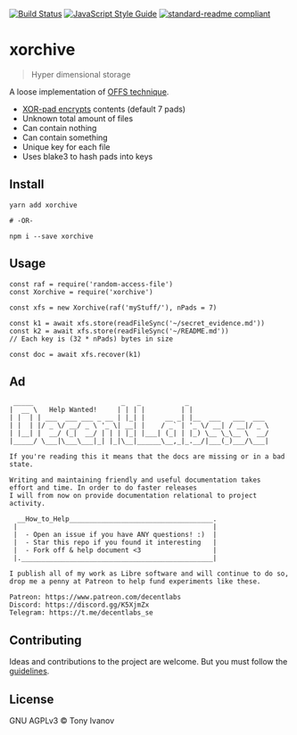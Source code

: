 [![Build Status](https://travis-ci.com/telamon/xorchive.svg?branch=master)](https://travis-ci.com/telamon/xorchive)
[![JavaScript Style Guide](https://img.shields.io/badge/code_style-standard-brightgreen.svg)](https://standardjs.com)
[![standard-readme compliant](https://img.shields.io/badge/readme%20style-standard-brightgreen.svg?style=flat-square)](https://github.com/RichardLitt/standard-readme)
# xorchive

> Hyper dimensional storage

A loose implementation of [OFFS technique](https://en.wikipedia.org/wiki/OFFSystem).

- [XOR-pad encrypts](https://en.wikipedia.org/wiki/XOR_cipher) contents (default 7 pads)
- Unknown total amount of files
- Can contain nothing
- Can contain something
- Unique key for each file
- Uses blake3 to hash pads into keys

## <a name="install"></a> Install

```
yarn add xorchive

# -OR-

npm i --save xorchive
```

## <a name="usage"></a> Usage

```
const raf = require('random-access-file')
const Xorchive = require('xorchive')

const xfs = new Xorchive(raf('myStuff/'), nPads = 7)

const k1 = await xfs.store(readFileSync('~/secret_evidence.md'))
const k2 = await xfs.store(readFileSync('~/README.md'))
// Each key is (32 * nPads) bytes in size

const doc = await xfs.recover(k1)
```
## Ad

```ad
 _____                      _   _           _
|  __ \   Help Wanted!     | | | |         | |
| |  | | ___  ___ ___ _ __ | |_| |     __ _| |__  ___   ___  ___
| |  | |/ _ \/ __/ _ \ '_ \| __| |    / _` | '_ \/ __| / __|/ _ \
| |__| |  __/ (_|  __/ | | | |_| |___| (_| | |_) \__ \_\__ \  __/
|_____/ \___|\___\___|_| |_|\__|______\__,_|_.__/|___(_)___/\___|

If you're reading this it means that the docs are missing or in a bad state.

Writing and maintaining friendly and useful documentation takes
effort and time. In order to do faster releases
I will from now on provide documentation relational to project activity.

  __How_to_Help____________________________________.
 |                                                 |
 |  - Open an issue if you have ANY questions! :)  |
 |  - Star this repo if you found it interesting   |
 |  - Fork off & help document <3                  |
 |.________________________________________________|

I publish all of my work as Libre software and will continue to do so,
drop me a penny at Patreon to help fund experiments like these.

Patreon: https://www.patreon.com/decentlabs
Discord: https://discord.gg/K5XjmZx
Telegram: https://t.me/decentlabs_se
```

## <a name="contribute"></a> Contributing

Ideas and contributions to the project are welcome. But you must follow the [guidelines](https://github.com/telamon/xorchive/blob/master/CONTRIBUTING.md).

## License

GNU AGPLv3 © Tony Ivanov
